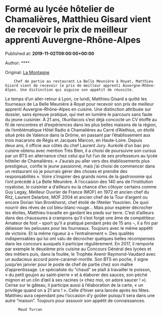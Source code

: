 
# Formé au lycée hôtelier de Chamalières, Matthieu Gisard vient de recevoir le prix de meilleur apprenti Auvergne-Rhône-Alpes

Published at: **2019-11-02T09:00:00+00:00**

Author: ****

Original: [La Montagne](https://www.lamontagne.fr/royat-63130/loisirs/forme-au-lycee-hotelier-de-chamalieres-matthieu-gisard-vient-de-recevoir-le-prix-de-meilleur-apprenti-auvergne-rhone-alpes_13675825/)


        Chef de partie au restaurant La Belle Meunière à Royat, Matthieu Gisard vient de recevoir le prix de meilleur apprenti Auvergne-Rhône-Alpes. Une distinction qui aiguise son appétit de réussite.
      
Le temps d’un aller-retour à Lyon, ce lundi, Matthieu Gisard a quitté les fourneaux de La Belle Meunière à Royat pour recevoir son prix de meilleur apprenti Auvergne-Rhône-Alpes en cuisine. Une distinction attribuée sur dossier, sans épreuve pratique, qui met en lumière le parcours sans faute du jeune cuisinier.
À 21 ans, l’Aurillacois s’est déjà concocté un CV étoffé au fil de rencontres et d’expériences dans les plus belles maisons de la région, de l’emblématique Hôtel Radio à Chamalières au Carré d’Alethius, un étoilé situé près de Valence dans la Drôme, en passant par l’établissement aux trois macarons de Régis et Jacques Marcon, en Haute-Loire.
Depuis deux ans, il officie aux côtés du chef Laurent Jury. Auréolé d’un bac pro cuisine obtenu avec mention Très Bien, il a choisi de poursuivre son cursus par un BTS en alternance chez celui qui fut l’un de ses professeurs au lycée hôtelier de Chamalières.
« J’aurais pu aller vers des établissements plus prestigieux, confie le jeune passionné, mais j’ai choisi de commencer dans un restaurant où je pourrais gérer des choses et prendre des responsabilités ». Voire s’inspirer des grands noms de la gastronomie qui l’ont précédé à La Belle Meunière. À l’occasion des 140 ans de l’institution royatoise, le cuisinier a d’ailleurs eu la chance d’en côtoyer certains comme Guy Legay, Meilleur Ouvrier de France (MOF) en 1972 et ancien chef du Ritz, Laurent Delarbre, MOF 2004 et ancien chef de la Tour d’argent ou encore Dorian Van Bronkhorst, chef étoilé de l’Atelier Yssoirien. De quoi nourrir des rêves de col bleu-blanc-rouge…
Mais pour espérer décrocher les étoiles, Matthieu travaille en gardant les pieds sur terre. C’est d’ailleurs dans des chaussures à crampons qu’il s’est forgé une âme de compétiteur. Amateur de foot – sport qu’il a pratiqué pendant près de 15 ans –, il a fini par délaisser les pelouses pour les fourneaux. Toujours avec le même appétit de victoire. Et la même rigueur à « l’entraînement ». Des qualités indispensables qui lui ont valu de décrocher quelques belles récompenses dans les concours auxquels il participe régulièrement.
En 2017, il remporte par exemple le deuxième prix cuisine au Concours Général des lycées et des métiers puis, dans la foulée, le Trophée Avenir Raymond-Vaudard avec un audacieux accord poire-caramel-morille.
Son BTS en poche, il signe jusqu’en janvier pour le poste de chef de partie chez son maître d’apprentissage. Le spécialiste du “chaud” se plaît à travailler le poisson, « du petit goujon au saint-pierre » et à élaborer des sauces, son péché mignon et un clin d’œil à ses racines (« chez moi, on adore saucer ! »).
Cerise sur le gâteau, il participe aussi à l’élaboration de la carte, « un privilège quand on a 21 ans ! ». Celle d’hiver sera lancée après les fêtes. Matthieu aura cependant peu l’occasion d’y goûter puisqu’il sera dans une autre “maison”. Toujours pour assouvir son appétit de connaissances.

        
          Maud Turcan
        
      
